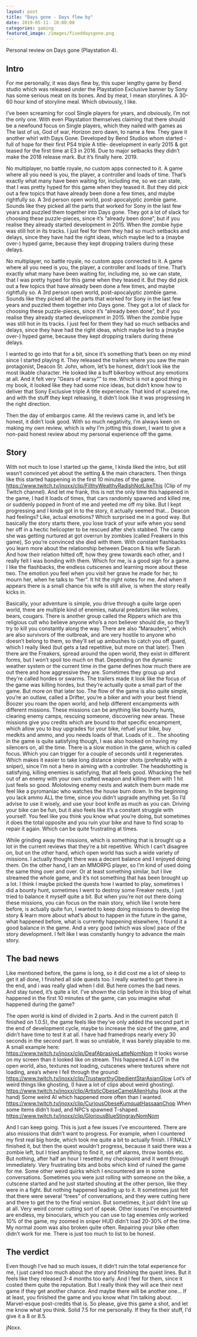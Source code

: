 ```yaml
---
layout: post
title: "Days gone - Days flew by"
date: 2019-05-11- 10:00:00
categories: gaming
featured_image: /images/fixeddaysgone.png
---
```


Personal review on Days gone (Playstation 4).

## Intro

For me personally, it was days flew by, this super lengthy game by Bend studio which was released under the Playstation Exclusive banner by Sony has some serious meat on its bones.
And by meat, I mean storylines. A 30-60 hour kind of storyline meal.
Which obviously, I like.

I’ve been screaming for cool Single players for years, and obviously, I’m not the only one. With even Playstation themselves claiming that there should be a newfound focus on Single players, which they nailed with games as The last of us, God of war, Horizon zero dawn, to name a few. They gave it another whirl with Days Gone.
Developed by Bend Studios whom started -full of hope for their first PS4 triple A title- development in early 2015 & got teased for the first time at E3 in 2016.
Due to major setbacks they didn’t make the 2018 release mark. But it’s finally here. 2019.

No multiplayer, no battle royale, no custom apps connected to it. A game where all you need is you, the player, a controller and loads of time.
That’s exactly what many have been waiting for, including me, so we can state, that I was pretty hyped for this game when they teased it.
But they did pick out a few topics that have already been done a few times, and maybe rightfully so.
A 3rd person open world, post-apocalyptic zombie game. Sounds like they picked all the parts that worked for Sony in the last few years and puzzled them together into Days gone. They got a lot of slack for choosing these puzzle-pieces, since it’s “already been done”, but if you realise they already started development in 2015. When the zombie hype was still hot in its tracks. I just feel for them they had so much setbacks and delays, since they have had the right ideas, which maybe led to a (maybe over-) hyped game, because they kept dropping trailers during these delays.

No multiplayer, no battle royale, no custom apps connected to it. A game where all you need is you, the player, a controller and loads of time.
That’s exactly what many have been waiting for, including me, so we can state, that I was pretty hyped for this game when they teased it.
But they did pick out a few topics that have already been done a few times, and maybe rightfully so.
A 3rd person open world, post-apocalyptic zombie game. Sounds like they picked all the parts that worked for Sony in the last few years and puzzled them together into Days gone. They got a lot of slack for choosing these puzzle-pieces, since it’s “already been done”, but if you realise they already started development in 2015. When the zombie hype was still hot in its tracks. I just feel for them they had so much setbacks and delays, since they have had the right ideas, which maybe led to a (maybe over-) hyped game, because they kept dropping trailers during these delays.

I wanted to go into that for a bit, since it’s something that’s been on my mind since I started playing it.
They released the trailers where you saw the main protagonist, Deacon St. John, whom, let’s be honest, didn’t look like the most likable character. He looked like a buff bikerboy without any emotions at all. And it felt very “Gears of warsy”” to me. Which is not a good thing in my book, it looked like they had some nice ideas, but didn’t know how to deliver that Sony Exclusive triple A title experience.
That kind of scared me, and with the stuff they kept releasing, it didn’t look like it was progressing in the right direction.

Then the day of embargos came. All the reviews came in, and let’s be honest, it didn’t look good.
With so much negativity, I’m always keen on making my own review, which is why I’m jotting this down, I want to give a non-paid honest review about my personal experience off the game.

## Story

With not much to lose I started up the game, I kinda liked the intro, but still wasn’t convinced yet about the setting & the main characters.
Then things like this started happening in the first 10 minutes of the game.
<https://www.twitch.tv/jnoxx/clip/FilthyWealthyRadishNotLikeThis>
(Clip of my Twitch channel). And let me frank, this is not the only time this happened in the game, I had it loads of times, that cars randomly spawned and killed me, or suddenly popped in front of me and yeeted me off my bike.
But I kept progressing and I kinda got in to the story, it actually seemed that… Deacon had feelings? Like, actual emotions? Which surprised me in a good way.
But basically the story starts there, you lose track of your wife when you send her off in a hectic helicopter to be rescued after she’s stabbed.
The camp she was getting nurtured at got overrun by zombies (called Freakers in this game), So you’re convinced she died with them. With constant flashbacks you learn more about the relationship between Deacon & his wife Sarah. And how their relation hitted off, how they grew towards each other, and I really felt I was bonding with them. Which for me, is a good sign for a game.
I like the flashbacks, the endless cutscenes and learning more about these two.
The emotion you feel when you visit her grave he made for her, to mourn her, when he talks to “her”. It hit the right notes for me.
And when it appears there is a small chance his wife is still alive, is when the story really kicks in.

Basically, your adventure is simple, you drive through a quite large open world, there are multiple kind of enemies, natural predators like wolves, bears, cougars. There is another group called the Rippers which are this religious cult who believe anyone who’s a non believer should die, so they’ll try to kill you constantly along the way.
There are also “Marauders”, which are also survivors of the outbreak, and are very hostile to anyone who doesn’t belong to them, so they’ll set up ambushes to catch you off guard, which I really liked (but gets a tad repetitive, but more on that later).
Then there are the Freakers, spread around the open world, they exist in different forms, but I won’t spoil too much on that. Depending on the dynamic weather system or the current time in the game defines how much there are out there and how aggressive they are.
Sometimes they group up and they’re called hordes or swarms. The trailers made it look like the focus of the game was killing hordes, but they’re actually quite a small part of the game. But more on that later too.
The flow of the game is also quite simple, you’re an outlaw, called a Drifter, you’re a biker and with your best friend Boozer you roam the open world, and help different encampments with different missions.
These missions can be anything like bounty hunts, clearing enemy camps, rescuing someone, discovering new areas. These missions give you credits which are bound to that specific encampment, which allow you to buy upgrades for your bike, refuel your bike, buy medkits and ammo, and you needs loads of that. Loads of it…
The shooting in the game is quite satisfying though, I was also hooked on having my silencers on, all the time. There is a slow motion in the game, which is called focus. Which you can trigger for a couple of seconds until it regenerates. Which makes it easier to take long distance sniper shots (preferably with a sniper), since I’m not a hero in aiming with a controller.
The headshotting is satisfying, killing enemies is satisfying, that all feels good. Whacking the hell out of an enemy with your own crafted weapon and killing them with 1 hit just feels so good.
Molotoving enemy nests and watch them burn made me feel like a pyromaniac who watches the house burn down. In the beginning you lack ammo ALL the time, since you didn’t upgrade anything yet. So I’d advise to use it wisely, and use your boot knife as much as you can.
Driving your bike can be fun, but it also feels like it’s a constant struggle with yourself. You feel like you think you know what you’re doing, but sometimes it does the total opposite and you ruin your bike and have to find scrap to repair it again. Which can be quite frustrating at times.

While grinding away the missions, which is something that is brought up a lot in the current reviews that they’re a bit repetitive. Which I can’t disagree on, but on the other hand, which open world has such a wide variety of missions. I actually thought there was a decent balance and I enjoyed doing them. On the other hand, I am an MMORPG player, so I’m kind of used doing the same thing over and over. Or at least something similar, but I live streamed the whole game, and it’s not something that has been brought up a lot. I think I maybe picked the quests how I wanted to play, sometimes I did a bounty hunt, sometimes I went to destroy some Freaker nests, I just tried to balance it myself quite a bit.
But when you’re not out there doing these missions, you can focus on the main story, which like I wrote here before, is actually quite fun, I wanted to keep doing missions to develop the story & learn more about what’s about to happen in the future in the game, what happened before, what is currently happening elsewhere, I found it a good balance in the game. And a very good (which was slow) pace of the story development. I felt like I was constantly hungry to advance the main story.


## The bad news

Like mentioned before, the game is long, so it did cost me a lot of sleep to get it all done, I finished all side quests too. I really wanted to get there in the end, and i was really glad when I did.
But here comes the bad news. And stay tuned, it’s quite a lot.
I’ve shown the clip before in this blog of what happened in the first 10 minutes of the game, can you imagine what happened during the game?

The open world is kind of divided in 2 parts. And in the current patch (I finished on 1.0.5), the game feels like they’ve only added the second part in the end of development cycle, maybe to increase the size of the game, and didn’t have time to test it at all.
I have had framedrops nearly every 30 seconds in the second part. It was so unstable, it was barely playable to me.
A small example here:
<https://www.twitch.tv/jnoxx/clip/DeafAbrasiveLatteNomNom>
It looks worse on my screen than it looked like on stream.
This happened A LOT in the open world, also, textures not loading, cutscenes where textures where not loading, area’s where I fell through the ground:
<https://www.twitch.tv/jnoxx/clip/TrustworthyObedientStarAsianGlow>
Lot’s of weird things like ghosting, (I have a lot of clips about weird ghosting).
<https://www.twitch.tv/jnoxx/clip/ArtisticObeseCamelAllenHuhu> (look at the hand)
Some weird AI which happened more often than I wanted.
<https://www.twitch.tv/jnoxx/clip/CuriousObeseKumquatHassaanChop>
When some items didn’t load, and NPC’s spawned T-shaped.
<https://www.twitch.tv/jnoxx/clip/GloriousBlueStingrayNomNom>

And I can keep going.
This is just a few issues I’ve encountered.
There are also missions that didn’t want to progress.
For example, when I countered my first real big horde, which took me quite a bit to actually finish. I FINALLY finished it, but then the quest wouldn’t progress, because it said there was a zombie left, but I tried anything to find it, set off alarms, throw bombs etc. But nothing, after half an hour I resetted my checkpoint and it went through immediately.
Very frustrating bits and bobs which kind of ruined the game for me.
Some other weird quirks which I encountered are in some conversations.
Sometimes you were just rolling with someone on the bike, a cutscene started and he just started shouting at the other person, like they were in a fight. But nothing happened leading up to it. It sometimes just felt that there were several “trees” of conversations, and they were cutting here and there to get the to the final version. But sometimes, it just didn’t line up at all. Very weird corner cutting sort of speak.
Other issues I’ve encountered are endless, my binoculars, which you can use to tag enemies only worked 10% of the game, my zoomed in sniper HUD didn’t load 20-30% of the time. My normal zoom was also broken quite often. Repairing your bike often didn’t work for me. There is just too much to list to be honest.


## The verdict

Even though I’ve had so much issues, it didn’t ruin the total experience for me, I just cared too much about the story and finishing the quest lines. But it feels like they released 3-4 months too early. And I feel for them, since it costed them quite the reputation.
But I really think they will ace their next game if they get another chance. And maybe there will be another one… If at least, you finished the game and you know what I’m talking about. Marvel-esque post-credits that is.
So please, give this game a shot, and let me know what you think.
Solid 7.5 for me personally. If they fix their stuff, I'd give it a 8 or 8.5.

jNoxx.

